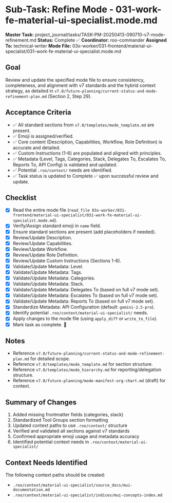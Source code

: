 # Sub-Task: Refine Mode - 031-work-fe-material-ui-specialist.mode.md

**Master Task:** project_journal/tasks/TASK-PM-20250413-090710-v7-mode-refinement.md
**Status:** Complete ✅
**Coordinator:** roo-commander
**Assigned To:** technical-writer
**Mode File:** 03x-worker/031-frontend/material-ui-specialist/031-work-fe-material-ui-specialist.mode.md

## Goal
Review and update the specified mode file to ensure consistency, completeness, and alignment with v7 standards and the hybrid context strategy, as detailed in `v7.0/future-planning/current-status-and-mode-refinement-plan.md` (Section 2, Step 29).

## Acceptance Criteria
- ✅ All standard sections from `v7.0/templates/mode_template.md` are present.
- ✅ Emoji is assigned/verified.
- ✅ Core content (Description, Capabilities, Workflow, Role Definition) is accurate and detailed.
- ✅ Custom Instructions (1-6) are populated and aligned with principles.
- ✅ Metadata (Level, Tags, Categories, Stack, Delegates To, Escalates To, Reports To, API Config) is validated and updated.
- ✅ Potential `.roo/context/` needs are identified.
- ✅ Task status is updated to Complete ✅ upon successful review and update.

## Checklist
- [x] Read the entire mode file (`read_file 03x-worker/031-frontend/material-ui-specialist/031-work-fe-material-ui-specialist.mode.md`).
- [x] Verify/Assign standard emoji in `name` field.
- [x] Ensure standard sections are present (add placeholders if needed).
- [x] Review/Update Description.
- [x] Review/Update Capabilities.
- [x] Review/Update Workflow.
- [x] Review/Update Role Definition.
- [x] Review/Update Custom Instructions (Sections 1-6).
- [x] Validate/Update Metadata: Level.
- [x] Validate/Update Metadata: Tags.
- [x] Validate/Update Metadata: Categories.
- [x] Validate/Update Metadata: Stack.
- [x] Validate/Update Metadata: Delegates To (based on full v7 mode set).
- [x] Validate/Update Metadata: Escalates To (based on full v7 mode set).
- [x] Validate/Update Metadata: Reports To (based on full v7 mode set).
- [x] Standardize Metadata: API Configuration (default: `gemini-2.5-pro`).
- [x] Identify potential `.roo/context/material-ui-specialist/` needs.
- [x] Apply changes to the mode file (using `apply_diff` or `write_to_file`).
- [x] Mark task as complete. 📣

## Notes
*   Reference `v7.0/future-planning/current-status-and-mode-refinement-plan.md` for detailed scope.
*   Reference `v7.0/templates/mode_template.md` for section structure.
*   Reference `v7.0/templates/mode_hierarchy.md` for reporting/delegation structure.
*   Reference `v7.0/future-planning/mode-manifest-org-chart.md` (draft) for context.

## Summary of Changes
1. Added missing frontmatter fields (categories, stack)
2. Standardized Tool Groups section formatting
3. Updated context paths to use `.roo/context/` structure
4. Verified and validated all sections against v7 standards
5. Confirmed appropriate emoji usage and metadata accuracy
6. Identified potential context needs in `.roo/context/material-ui-specialist/`

## Context Needs Identified
The following context paths should be created:
- `.roo/context/material-ui-specialist/source_docs/mui-documentation.md`
- `.roo/context/material-ui-specialist/indices/mui-concepts-index.md`